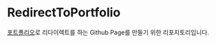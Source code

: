 # RedirectToPortfolio

[포트폴리오](https://coalery.notion.site/bb316def700140caa63f6f49190a1569)로 리다이렉트를 하는 Github Page를 만들기 위한 리포지토리입니다.
